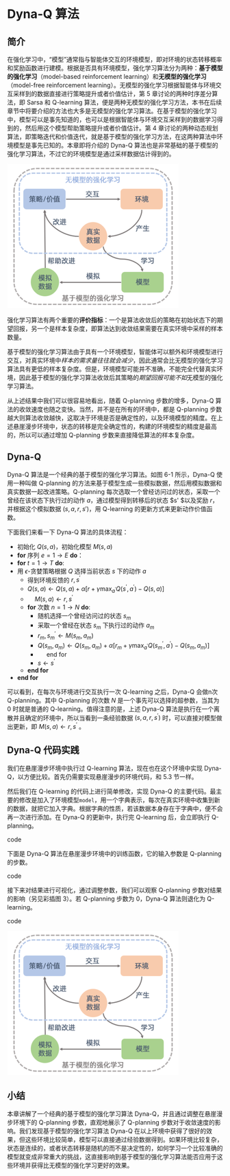 

<!--
 * @version:
 * @Author:  StevenJokess（蔡舒起） https://github.com/StevenJokess
 * @Date: 2023-02-26 17:03:52
 * @LastEditors:  StevenJokess（蔡舒起） https://github.com/StevenJokess
 * @LastEditTime: 2023-03-17 17:21:21
 * @Description:
 * @Help me: 如有帮助，请赞助，失业3年了。![支付宝收款码](https://github.com/StevenJokess/d2rl/blob/master/img/%E6%94%B6.jpg)
 * @TODO::
 * @Reference:
-->
# Dyna-Q 算法

## 简介

在强化学习中，“模型”通常指与智能体交互的环境模型，即对环境的状态转移概率和奖励函数进行建模。根据是否具有环境模型，强化学习算法分为两种：**基于模型的强化学习**（model-based reinforcement learning）和**无模型的强化学习**（model-free reinforcement learning）。无模型的强化学习根据智能体与环境交互采样到的数据直接进行策略提升或者价值估计，第 5 章讨论的两种时序差分算法，即 Sarsa 和 Q-learning 算法，便是两种无模型的强化学习方法，本书在后续章节中将要介绍的方法也大多是无模型的强化学习算法。在基于模型的强化学习中，模型可以是事先知道的，也可以是根据智能体与环境交互采样到的数据学习得到的，然后用这个模型帮助策略提升或者价值估计。第 4 章讨论的两种动态规划算法，即策略迭代和价值迭代，就是基于模型的强化学习方法，在这两种算法中环境模型是事先已知的。本章即将介绍的 Dyna-Q 算法也是非常基础的基于模型的强化学习算法，不过它的环境模型是通过采样数据估计得到的。

![基于模型的](../img/model-based.png)

强化学习算法有两个重要的**评价指标**：一个是算法收敛后的策略在初始状态下的期望回报，另一个是样本复杂度，即算法达到收敛结果需要在真实环境中采样的样本数量。

基于模型的强化学习算法由于具有一个环境模型，智能体可以额外和环境模型进行交互，对真实环境中*样本的需求量往往就会减少*，因此通常会比无模型的强化学习算法具有更低的样本复杂度。但是，环境模型可能并不准确，不能完全代替真实环境，因此基于模型的强化学习算法收敛后其策略的*期望回报可能不如*无模型的强化学习算法。

从上述结果中我们可以很容易地看出，随着 Q-planning 步数的增多，Dyna-Q 算法的收敛速度也随之变快。当然，并不是在所有的环境中，都是 Q-planning 步数越大则算法收敛越快，这取决于环境是否是确定性的，以及环境模型的精度。在上述悬崖漫步环境中，状态的转移是完全确定性的，构建的环境模型的精度是最高的，所以可以通过增加 Q-planning 步数来直接降低算法的样本复杂度。



## Dyna-Q

Dyna-Q 算法是一个经典的基于模型的强化学习算法。如图 6-1 所示，Dyna-Q 使用一种叫做 Q-planning 的方法来基于模型生成一些模拟数据，然后用模拟数据和真实数据一起改进策略。Q-planning 每次选取一个曾经访问过的状态，采取一个曾经在该状态下执行过的动作 $a$，通过模型得到转移后的状态 $s' $以及奖励 $r$，并根据这个模拟数据 $(s, a, r, s')$，用 Q-learning 的更新方式来更新动作价值函数。

下面我们来看一下 Dyna-Q 算法的具体流程：

- 初始化 $Q(s, a)$，初始化模型 $M(s, a)$
- **for** 序列 $e=1 \rightarrow E$ **do**：
- **for** $t=1 \rightarrow T$ **do**:
- 用 $\epsilon$-贪婪策略根据 $Q$ 选择当前状态 $s$ 下的动作 $a$
  - 得到环境反馈的 $r, s^{\prime}$
  - $Q(s, a) \leftarrow Q(s, a)+\alpha\left[r+\gamma \max _{a^{\prime}} Q\left(s^{\prime}, a^{\prime}\right)-Q(s, a)\right]$
  - $\quad M(s, a) \leftarrow r, s^{\prime}$
  - **for** 次数 $n=1 \rightarrow N$ **do**:
    - 随机选择一个曾经访问过的状态 $s_m$
    - 采取一个曾经在状态 $s_m$ 下执行过的动作 $a_m$
    - $r_m, s_m^{\prime} \leftarrow M\left(s_m, a_m\right)$
    - $Q\left(s_m, a_m\right) \leftarrow Q\left(s_m, a_m\right)+\alpha\left[r_m+\gamma \max _{a^{\prime}} Q\left(s_m^{\prime}, a^{\prime}\right)-Q\left(s_m, a_m\right)\right]$
    - $\quad$ end for
    - $s \leftarrow s^{\prime}$
  - **end for**
- **end for**

可以看到，在每次与环境进行交互执行一次 Q-learning 之后，Dyna-Q 会做n次Q-planning。其中 Q-planning 的次数 $N$ 是一个事先可以选择的超参数，当其为 0 时就是普通的 Q-learning。值得注意的是，上述 Dyna-Q 算法是执行在一个离散并且确定的环境中，所以当看到一条经验数据 $\left(s, a, r, s^{\prime}\right)$ 时，可以直接对模型做出更新，即 $M(s, a) \leftarrow r, s^{\prime}$ 。

## Dyna-Q 代码实践

我们在悬崖漫步环境中执行过 Q-learning 算法，现在也在这个环境中实现 Dyna-Q，以方便比较。首先仍需要实现悬崖漫步的环境代码，和 5.3 节一样。

然后我们在 Q-learning 的代码上进行简单修改，实现 Dyna-Q 的主要代码。最主要的修改是加入了环境模型`model`，用一个字典表示，每次在真实环境中收集到新的数据，就把它加入字典。根据字典的性质，若该数据本身存在于字典中，便不会再一次进行添加。在 Dyna-Q 的更新中，执行完 Q-learning 后，会立即执行 Q-planning。

code

下面是 Dyna-Q 算法在悬崖漫步环境中的训练函数，它的输入参数是 Q-planning 的步数。

code

接下来对结果进行可视化，通过调整参数，我们可以观察 Q-planning 步数对结果的影响（另见彩插图 3）。若 Q-planning 步数为 0，Dyna-Q 算法则退化为 Q-learning。

code

![基于模型的](../img/model-based.png)


## 小结

本章讲解了一个经典的基于模型的强化学习算法 Dyna-Q，并且通过调整在悬崖漫步环境下的 Q-planning 步数，直观地展示了 Q-planning 步数对于收敛速度的影响。我们发现基于模型的强化学习算法 Dyna-Q 在以上环境中获得了很好的效果，但这些环境比较简单，模型可以直接通过经验数据得到。如果环境比较复杂，状态是连续的，或者状态转移是随机的而不是决定性的，如何学习一个比较准确的模型就变成非常重大的挑战，这直接影响到基于模型的强化学习算法能否应用于这些环境并获得比无模型的强化学习更好的效果。

[1]: https://hrl.boyuai.com/chapter/1/dyna-q%E7%AE%97%E6%B3%95/
